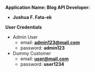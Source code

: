 **Application Name: Blog API
Developer:**
* **Jushua F. Fata-ek**

**User Credentials**
* Admin User
	* email: **admin123@mail.com**
	* password: **admin123**
* Dummy Customer
	* email: **user@mail.com**
	* password: **user1234**